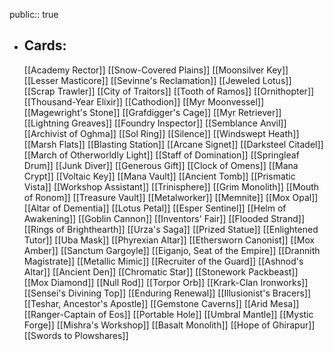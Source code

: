 public:: true
- ## Cards:
	[[Academy Rector]]
	[[Snow-Covered Plains]]
	[[Moonsilver Key]]
	[[Lesser Masticore]]
	[[Sevinne's Reclamation]]
	[[Jeweled Lotus]]
	[[Scrap Trawler]]
	[[City of Traitors]]
	[[Tooth of Ramos]]
	[[Ornithopter]]
	[[Thousand-Year Elixir]]
	[[Cathodion]]
	[[Myr Moonvessel]]
	[[Magewright's Stone]]
	[[Grafdigger's Cage]]
	[[Myr Retriever]]
	[[Lightning Greaves]]
	[[Foundry Inspector]]
	[[Semblance Anvil]]
	[[Archivist of Oghma]]
	[[Sol Ring]]
	[[Silence]]
	[[Windswept Heath]]
	[[Marsh Flats]]
	[[Blasting Station]]
	[[Arcane Signet]]
	[[Darksteel Citadel]]
	[[March of Otherworldly Light]]
	[[Staff of Domination]]
	[[Springleaf Drum]]
	[[Junk Diver]]
	[[Generous Gift]]
	[[Clock of Omens]]
	[[Mana Crypt]]
	[[Voltaic Key]]
	[[Mana Vault]]
	[[Ancient Tomb]]
	[[Prismatic Vista]]
	[[Workshop Assistant]]
	[[Trinisphere]]
	[[Grim Monolith]]
	[[Mouth of Ronom]]
	[[Treasure Vault]]
	[[Metalworker]]
	[[Memnite]]
	[[Mox Opal]]
	[[Altar of Dementia]]
	[[Lotus Petal]]
	[[Esper Sentinel]]
	[[Helm of Awakening]]
	[[Goblin Cannon]]
	[[Inventors' Fair]]
	[[Flooded Strand]]
	[[Rings of Brighthearth]]
	[[Urza's Saga]]
	[[Prized Statue]]
	[[Enlightened Tutor]]
	[[Uba Mask]]
	[[Phyrexian Altar]]
	[[Ethersworn Canonist]]
	[[Mox Amber]]
	[[Sanctum Gargoyle]]
	[[Eiganjo, Seat of the Empire]]
	[[Drannith Magistrate]]
	[[Metallic Mimic]]
	[[Recruiter of the Guard]]
	[[Ashnod's Altar]]
	[[Ancient Den]]
	[[Chromatic Star]]
	[[Stonework Packbeast]]
	[[Mox Diamond]]
	[[Null Rod]]
	[[Torpor Orb]]
	[[Krark-Clan Ironworks]]
	[[Sensei's Divining Top]]
	[[Enduring Renewal]]
	[[Illusionist's Bracers]]
	[[Teshar, Ancestor's Apostle]]
	[[Gemstone Caverns]]
	[[Arid Mesa]]
	[[Ranger-Captain of Eos]]
	[[Portable Hole]]
	[[Umbral Mantle]]
	[[Mystic Forge]]
	[[Mishra's Workshop]]
	[[Basalt Monolith]]
	[[Hope of Ghirapur]]
	[[Swords to Plowshares]]
